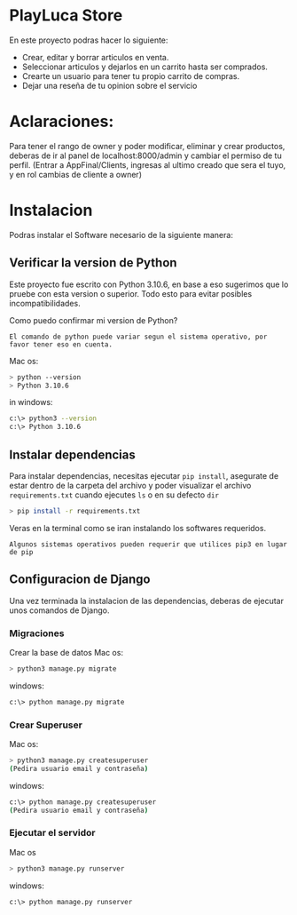 # PlayLuca Store

En este proyecto podras hacer lo siguiente:

- Crear, editar y borrar articulos en venta.
- Seleccionar articulos y dejarlos en un carrito hasta ser comprados.
- Crearte un usuario para tener tu propio carrito de compras.
- Dejar una reseña de tu opinion sobre el servicio 

# Aclaraciones:
Para tener el rango de owner y poder modificar, eliminar y crear productos, deberas de ir al panel de localhost:8000/admin y cambiar el permiso de tu perfil. (Entrar a AppFinal/Clients, ingresas al ultimo creado que sera el tuyo, y en rol cambias de cliente a owner)

# Instalacion 

Podras instalar el Software necesario de la siguiente manera:

## Verificar la version de Python
Este proyecto fue escrito con Python 3.10.6, en base a eso sugerimos que lo pruebe con esta version o superior. Todo esto para evitar posibles incompatibilidades.

Como puedo confirmar mi version de Python? 

` El comando de python puede variar segun el sistema operativo, por favor tener eso en cuenta. `

Mac os:

```bash
> python --version
> Python 3.10.6
```

in windows:

```bash
c:\> python3 --version
c:\> Python 3.10.6
```

## Instalar dependencias

Para instalar dependencias, necesitas ejecutar `pip install`, asegurate de estar dentro de la carpeta del archivo y poder visualizar el archivo `requirements.txt` cuando ejecutes `ls` o en su defecto `dir`

```bash
> pip install -r requirements.txt
```
Veras en la terminal como se iran instalando los softwares requeridos.

`Algunos sistemas operativos pueden requerir que utilices pip3 en lugar de pip `

## Configuracion de Django

Una vez terminada la instalacion de las dependencias, deberas de ejecutar unos comandos de Django.

### Migraciones

Crear la base de datos
Mac os:
```bash
> python3 manage.py migrate
```
windows:
```bash
c:\> python manage.py migrate
```

### Crear Superuser
Mac os:
```bash
> python3 manage.py createsuperuser
(Pedira usuario email y contraseña)
```
windows:
```bash
c:\> python manage.py createsuperuser
(Pedira usuario email y contraseña)
```

### Ejecutar el servidor
Mac os
```bash
> python3 manage.py runserver
```
windows:
```bash
c:\> python manage.py runserver
```
